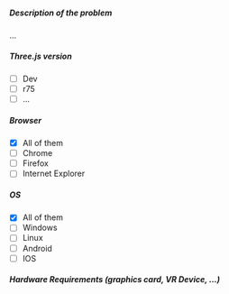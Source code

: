##### Description of the problem 

...

##### Three.js version

- [ ] Dev
- [ ] r75
- [ ] ...

##### Browser

- [x] All of them
- [ ] Chrome
- [ ] Firefox
- [ ] Internet Explorer

##### OS

- [x] All of them
- [ ] Windows
- [ ] Linux
- [ ] Android
- [ ] IOS

##### Hardware Requirements (graphics card, VR Device, ...)


